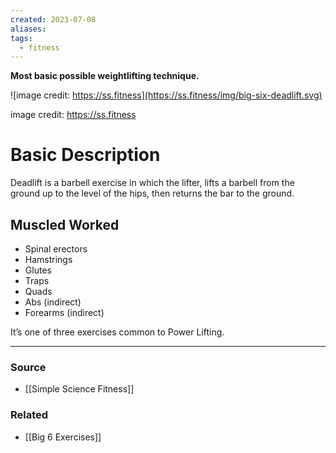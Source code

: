 ```yaml
---
created: 2023-07-08
aliases: 
tags:
  - fitness
---
```

**Most basic possible weightlifting technique.**

![image credit: https://ss.fitness](https://ss.fitness/img/big-six-deadlift.svg)

image credit: https://ss.fitness

# Basic Description

Deadlift is a barbell exercise in which the lifter, lifts a barbell from the ground up to the level of the hips, then returns the bar to the ground. 

## Muscled Worked

- Spinal erectors
- Hamstrings
- Glutes
- Traps
- Quads
- Abs (indirect)
- Forearms (indirect)

It’s one of three exercises common to Power Lifting.

---

### Source
- [[Simple Science Fitness]]

### Related
- [[Big 6 Exercises]]